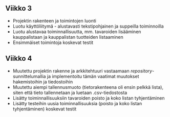 ## Viikko 3
- Projektin rakenteen ja toimintojen luonti
- Luotu käyttöliitymä - alustavasti tekstipohjainen ja suppeilla toiminnoilla
- Luotu alustavaa toiminnallisuutta, mm. tavaroiden lisääminen kauppalistaan ja kauppalistan tuotteiden listaaminen
- Ensimmäiset toimintoja koskevat testit

## Viikko 4
- Muutettu projektin rakenne ja arkkitehtuuri vastaamaan *repository*-sunnittelumallia ja implementoitu tämän vaatimat muutokset hakemistoihin ja tiedostoihin
- Muutettu aiempi tallennusmuoto (tietorakenteena oli ensin pelkkä lista), siten että tieto tallennetaan ja luetaan .csv-tiedostosta
- Lisätty toiminnallisuuksiin tavaroiden poisto ja koko listan tyhjentäminen
- Lisätty testeihin uusia toiminnallisuuksia (poisto ja koko listan tyhjentäminen) koskevat testit
